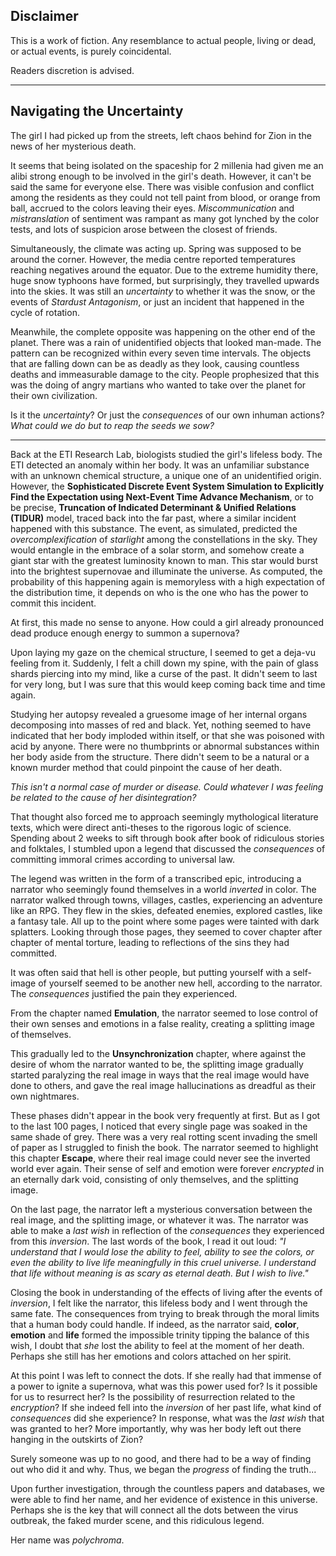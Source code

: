 ## Disclaimer

This is a work of fiction. Any resemblance to actual people, living or dead, or actual events, is purely coincidental.

Readers discretion is advised.

---

## Navigating the Uncertainty

The girl I had picked up from the streets, left chaos behind for Zion in the news of her mysterious death. 

It seems that being isolated on the spaceship for 2 millenia had given me an alibi strong enough to be involved in the girl's death. However, it can't be said the same for everyone else. There was visible confusion and conflict among the residents as they could not tell paint from blood, or orange from ball, accrued to the colors leaving their eyes. *Miscommunication* and *mistranslation* of sentiment was rampant as many got lynched by the color tests, and lots of suspicion arose between the closest of friends.

Simultaneously, the climate was acting up. Spring was supposed to be around the corner. However, the media centre reported temperatures reaching negatives around the equator. Due to the extreme humidity there, huge snow typhoons have formed, but surprisingly, they travelled upwards into the skies. It was still an *uncertainty* to whether it was the snow, or the events of *Stardust Antagonism*, or just an incident that happened in the cycle of rotation.

Meanwhile, the complete opposite was happening on the other end of the planet. There was a rain of unidentified objects that looked man-made. The pattern can be recognized within every seven time intervals. The objects that are falling down can be as deadly as they look, causing countless deaths and immeasurable damage to the city. People prophesized that this was the doing of angry martians who wanted to take over the planet for their own civilization.

Is it the *uncertainty*? Or just the *consequences* of our own inhuman actions? *What could we do but to reap the seeds we sow?*

---

Back at the ETI Research Lab, biologists studied the girl's lifeless body. The ETI detected an anomaly within her body. It was an unfamiliar substance with an unknown chemical structure, a unique one of an unidentified origin. However, the **Sophisticated Discrete Event System Simulation to Explicitly Find the Expectation using Next-Event Time Advance Mechanism**, or to be precise, **Truncation of Indicated Determinant & Unified Relations (TIDUR)** model, traced back into the far past, where a similar incident happened with this substance. The event, as simulated, predicted the *overcomplexification* of *starlight* among the constellations in the sky. They would entangle in the embrace of a solar storm, and somehow create a giant star with the greatest luminosity known to man. This star would burst into the brightest supernovae and illuminate the universe. As computed, the probability of this happening again is memoryless with a high expectation of the distribution time, it depends on who is the one who has the power to commit this incident.

At first, this made no sense to anyone. How could a girl already pronounced dead produce enough energy to summon a supernova?

Upon laying my gaze on the chemical structure, I seemed to get a deja-vu feeling from it. Suddenly, I felt a chill down my spine, with the pain of glass shards piercing into my mind, like a curse of the past. It didn't seem to last for very long, but I was sure that this would keep coming back time and time again.

Studying her autopsy revealed a gruesome image of her internal organs decomposing into masses of red and black. Yet, nothing seemed to have indicated that her body imploded within itself, or that she was poisoned with acid by anyone. There were no thumbprints or abnormal substances within her body aside from the structure. There didn't seem to be a natural or a known murder method that could pinpoint the cause of her death.

*This isn't a normal case of murder or disease. Could whatever I was feeling be related to the cause of her disintegration?*

That thought also forced me to approach seemingly mythological literature texts, which were direct anti-theses to the rigorous logic of science. Spending about 2 weeks to sift through book after book of ridiculous stories and folktales, I stumbled upon a legend that discussed the *consequences* of committing immoral crimes according to universal law. 

The legend was written in the form of a transcribed epic, introducing a narrator who seemingly found themselves in a world *inverted* in color. The narrator walked through towns, villages, castles, experiencing an adventure like an RPG. They flew in the skies, defeated enemies, explored castles, like a fantasy tale. All up to the point where some pages were tainted with dark splatters. Looking through those pages, they seemed to cover chapter after chapter of mental torture, leading to reflections of the sins they had committed.

It was often said that hell is other people, but putting yourself with a self-image of yourself seemed to be another new hell, according to the narrator. The *consequences* justified the pain they experienced. 

From the chapter named **Emulation**, the narrator seemed to lose control of their own senses and emotions in a false reality, creating a splitting image of themselves.

This gradually led to the **Unsynchronization** chapter, where against the desire of whom the narrator wanted to be, the splitting image gradually started paralyzing the real image in ways that the real image would have done to others, and gave the real image hallucinations as dreadful as their own nightmares. 

These phases didn't appear in the book very frequently at first. But as I got to the last 100 pages, I noticed that every single page was soaked in the same shade of grey. There was a very real rotting scent invading the smell of paper as I struggled to finish the book. The narrator seemed to highlight this chapter **Escape**, where their real image could never see the inverted world ever again. Their sense of self and emotion were forever *encrypted* in an eternally dark void, consisting of only themselves, and the splitting image. 

On the last page, the narrator left a mysterious conversation between the real image, and the splitting image, or whatever it was. The narrator was able to make a *last wish* in reflection of the *consequences* they experienced from this *inversion*. The last words of the book, I read it out loud: *"I understand that I would lose the ability to feel, ability to see the colors, or even the ability to live life meaningfully in this cruel universe. I understand that life without meaning is as scary as eternal death. But I wish to live."*

Closing the book in understanding of the effects of living after the events of *inversion*, I felt like the narrator, this lifeless body and I went through the same fate. The consequences from trying to break through the moral limits that a human body could handle. If indeed, as the narrator said, **color**, **emotion** and **life** formed the impossible trinity tipping the balance of this wish, I doubt that *she* lost the ability to feel at the moment of her death. Perhaps she still has her emotions and colors attached on her spirit. 

At this point I was left to connect the dots. If she really had that immense of a power to ignite a supernova, what was this power used for? Is it possible for us to resurrect her? Is the possibility of resurrection related to the *encryption*? If she indeed fell into the *inversion* of her past life, what kind of *consequences* did she experience? In response, what was the *last wish* that was granted to her? More importantly, why was her body left out there hanging in the outskirts of Zion? 

Surely someone was up to no good, and there had to be a way of finding out who did it and why. Thus, we began the *progress* of finding the truth...

Upon further investigation, through the countless papers and databases, we were able to find her name, and her evidence of existence in this universe. Perhaps she is the key that will connect all the dots between the virus outbreak, the faked murder scene, and this ridiculous legend.

Her name was *polychroma*.

